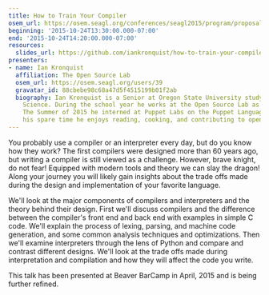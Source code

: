 ```yaml
---
title: How to Train Your Compiler
osem_url: https://osem.seagl.org/conferences/seagl2015/program/proposals/43
beginning: '2015-10-24T13:30:00.000-07:00'
end: '2015-10-24T14:20:00.000-07:00'
resources:
  slides_url: https://github.com/iankronquist/how-to-train-your-compiler
presenters:
- name: Ian Kronquist
  affiliation: The Open Source Lab
  osem_url: https://osem.seagl.org/users/39
  gravatar_id: 88cbebe98c68a47d5f4515199b01f2ab
  biography: Ian Kronquist is a Senior at Oregon State University studying Computer
    Science. During the school year he works at the Open Source Lab as a developer.
    The Summer of 2015 he interned at Puppet Labs on the Puppet Language team. In
    his spare time he enjoys reading, cooking, and contributing to open source projects.
---
```


You probably use a compiler or an interpreter every day, but do you know how they work? The first compilers were designed more than 60 years ago, but writing a compiler is still viewed as a challenge. However, brave knight, do not fear! Equipped with modern tools and theory we can slay the dragon! Along your journey you will likely gain insights about the trade offs made during the design and implementation of your favorite language.

We'll look at the major components of compilers and interpreters and the theory behind their design. First we'll discuss compilers and the difference between the compiler's front end and back end with examples in simple C code. We'll explain the process of lexing, parsing, and machine code generation, and some common analysis techniques and optimizations. Then we'll examine interpreters through the lens of Python and compare and contrast different designs. We'll look at the trade offs made during interpretation and compilation and how they will affect the code you write.

This talk has been presented at Beaver BarCamp in April, 2015 and is being
further refined.
